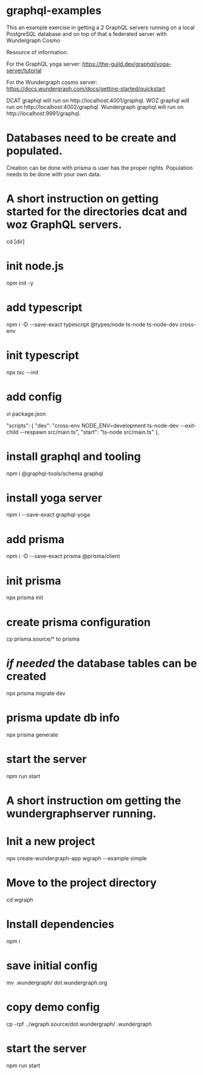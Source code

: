 # graphql-examples

This an example exercise in getting a 2 GraphQL servers running on a local PostgreSQL database and on top of that a federated server with Wundergraph Cosmo

Resource of information.

For the GraphQL yoga server:
https://the-guild.dev/graphql/yoga-server/tutorial

For the Wundergraph cosmo server:
https://docs.wundergraph.com/docs/getting-started/quickstart

DCAT graphql will run on http://localhost:4001/graphql.
WOZ graphql will run on http://localhost:4002/graphql.
Wundergraph graphql will run on http://localhost:9991/graphql.

# Databases need to be create and populated.
Creation can be done with prisma is user has the proper rights.
Population needs to be done with your own data.

# A short instruction on getting started for the directories **dcat** and **woz** GraphQL servers.

cd [dir]
# init node.js
npm init -y

# add typescript
npm i -D --save-exact typescript @types/node ts-node ts-node-dev cross-env

# init typescript
npx tsc --init

# add config
vi package.json

  "scripts": {
    "dev": "cross-env NODE_ENV=development ts-node-dev --exit-child --respawn src/main.ts",
    "start": "ts-node src/main.ts"
  },

# install graphql and tooling
npm i @graphql-tools/schema graphql

# install yoga server
npm i --save-exact graphql-yoga

# add prisma
npm i -D --save-exact prisma @prisma/client

# init prisma
npx prisma init

# create prisma configuration
cp prisma.source/* to prisma

# *if needed* the database tables can be created
npx prisma migrate dev

# prisma update db info
npx prisma generate

# start the server
npm run start


# A short instruction om getting the wundergraphserver running.

# Init a new project
npx create-wundergraph-app wgraph --example simple

# Move to the project directory
cd wgraph

# Install dependencies
npm i

# save initial config
mv .wundergraph/ dot.wundergraph.org

# copy demo config
cp -rpf ../wgraph.source/dot.wundergraph/ .wundergraph

# start the server
npm run start

